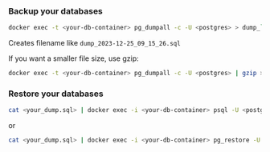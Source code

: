 ### Backup your databases
```bash
docker exec -t <your-db-container> pg_dumpall -c -U <postgres> > dump_`date +%Y-%m-%d"_"%H_%M_%S`.sql
```
Creates filename like `dump_2023-12-25_09_15_26.sql`

If you want a smaller file size, use gzip:
```bash
docker exec -t <your-db-container> pg_dumpall -c -U <postgres> | gzip > dump_`date +%Y-%m-%d"_"%H_%M_%S`.sql.gz
```
### Restore your databases
```bash
cat <your_dump.sql> | docker exec -i <your-db-container> psql -U <postgres> <database>
```
or
```bash
cat <your_dump.sql> | docker exec -i <your-db-container> pg_restore -U <USER> -d <database>